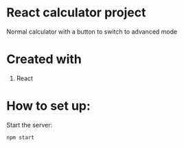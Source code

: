 # React calculator project
Normal calculator with a button to switch to advanced mode

# Created with
  1. React

# How to set up:
Start the server:
```bash
npm start
```
